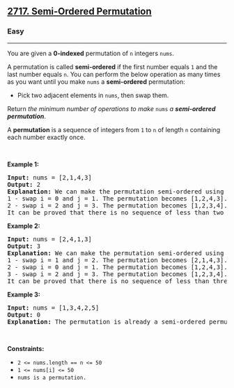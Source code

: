 <h2><a href="https://leetcode.com/problems/semi-ordered-permutation/">2717. Semi-Ordered Permutation</a></h2><h3>Easy</h3><hr><div><p>You are given a <strong>0-indexed</strong> permutation of <code>n</code> integers <code>nums</code>.</p>

<p>A permutation is called <strong>semi-ordered</strong> if the first number equals <code>1</code> and the last number equals <code>n</code>. You can perform the below operation as many times as you want until you make <code>nums</code> a <strong>semi-ordered</strong> permutation:</p>

<ul>
	<li>Pick two adjacent elements in <code>nums</code>, then swap them.</li>
</ul>

<p>Return <em>the minimum number of operations to make </em><code>nums</code><em> a <strong>semi-ordered permutation</strong></em>.</p>

<p>A <strong>permutation</strong> is a sequence of integers from <code>1</code> to <code>n</code> of length <code>n</code> containing each number exactly once.</p>

<p>&nbsp;</p>
<p><strong class="example">Example 1:</strong></p>

<pre style="position: relative;"><strong>Input:</strong> nums = [2,1,4,3]
<strong>Output:</strong> 2
<strong>Explanation:</strong> We can make the permutation semi-ordered using these sequence of operations: 
1 - swap i = 0 and j = 1. The permutation becomes [1,2,4,3].
2 - swap i = 2 and j = 3. The permutation becomes [1,2,3,4].
It can be proved that there is no sequence of less than two operations that make nums a semi-ordered permutation. 
<div class="open_grepper_editor" title="Edit &amp; Save To Grepper"></div></pre>

<p><strong class="example">Example 2:</strong></p>

<pre style="position: relative;"><strong>Input:</strong> nums = [2,4,1,3]
<strong>Output:</strong> 3
<strong>Explanation:</strong> We can make the permutation semi-ordered using these sequence of operations:
1 - swap i = 1 and j = 2. The permutation becomes [2,1,4,3].
2 - swap i = 0 and j = 1. The permutation becomes [1,2,4,3].
3 - swap i = 2 and j = 3. The permutation becomes [1,2,3,4].
It can be proved that there is no sequence of less than three operations that make nums a semi-ordered permutation.
<div class="open_grepper_editor" title="Edit &amp; Save To Grepper"></div></pre>

<p><strong class="example">Example 3:</strong></p>

<pre style="position: relative;"><strong>Input:</strong> nums = [1,3,4,2,5]
<strong>Output:</strong> 0
<strong>Explanation:</strong> The permutation is already a semi-ordered permutation.
<div class="open_grepper_editor" title="Edit &amp; Save To Grepper"></div></pre>

<p>&nbsp;</p>
<p><strong>Constraints:</strong></p>

<ul>
	<li><code>2 &lt;= nums.length == n &lt;= 50</code></li>
	<li><code>1 &lt;= nums[i]&nbsp;&lt;= 50</code></li>
	<li><code>nums is a permutation.</code></li>
</ul>
</div>